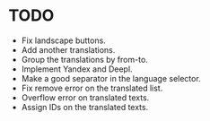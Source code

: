 # TODO

- Fix landscape buttons.
- Add another translations.
- Group the translations by from-to.
- Implement Yandex and Deepl.
- Make a good separator in the language selector.
- Fix remove error on the translated list.
- Overflow error on translated texts.
- Assign IDs on the translated texts.
